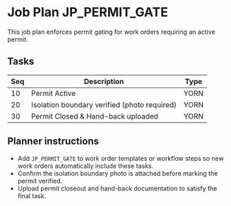 # Job Plan JP_PERMIT_GATE

This job plan enforces permit gating for work orders requiring an active permit.

## Tasks

| Seq | Description | Type |
| --- | ----------- | ---- |
| 10 | Permit Active | YORN |
| 20 | Isolation boundary verified (photo required) | YORN |
| 30 | Permit Closed & Hand-back uploaded | YORN |

## Planner instructions

- Add `JP_PERMIT_GATE` to work order templates or workflow steps so new work orders automatically include these tasks.
- Confirm the isolation boundary photo is attached before marking the permit verified.
- Upload permit closeout and hand-back documentation to satisfy the final task.
